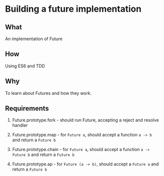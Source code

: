 # Building a future implementation


## What

An implementation of Future

## How

Using ES6 and TDD

## Why

To learn about Futures and how they work.

## Requirements

1. Future.prototype.fork - should run Future, accepting a reject and resolve handler

2. Future.prototype.map - for `Future a`, should accept a function `a -> b` and return a `Future b`

3. Future.prototype.chain - for `Future a`, should accept a function `a -> Future b` and return a `Future b`

4. Future.prototype.ap - for `Future (a -> b)`, should accept a `Future a` and return a `Future b`
